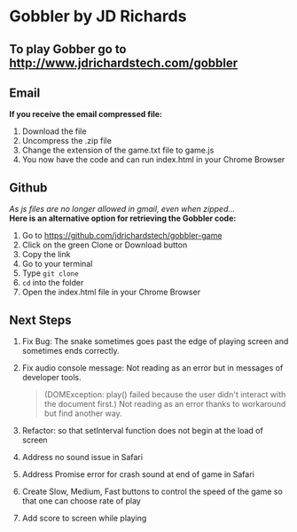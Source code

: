 # Gobbler by JD Richards

## To play Gobber go to http://www.jdrichardstech.com/gobbler

## Email

**If you receive the email compressed file:**

1.  Download the file
2.  Uncompress the .zip file
3.  Change the extension of the game.txt file to game.js
4.  You now have the code and can run index.html in your Chrome Browser

## Github

_As js files are no longer allowed in gmail, even when zipped..._<br />
**Here is an alternative option for retrieving the Gobbler code:**

1.  Go to https://github.com/jdrichardstech/gobbler-game
2.  Click on the green Clone or Download button
3.  Copy the link
4.  Go to your terminal
5.  Type `git clone` <paste file here>
6.  `cd` into the folder
7.  Open the index.html file in your Chrome Browser

## Next Steps

1.  Fix Bug: The snake sometimes goes past the edge of playing screen and sometimes ends correctly.

2.  Fix audio console message: Not reading as an error but in messages of developer tools.

    > (DOMException: play() failed because the user didn't interact with the document first.) Not reading as an error thanks to workaround but find another way.

3.  Refactor: so that setInterval function does not begin at the load of screen

4.  Address no sound issue in Safari

5.  Address Promise error for crash sound at end of game in Safari

6.  Create Slow, Medium, Fast buttons to control the speed of the game so that one can choose rate of play

7.  Add score to screen while playing
